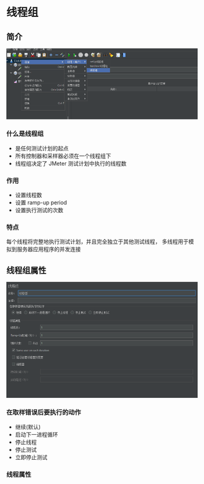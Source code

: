 # 线程组

## 简介

![group](./images/group.png)

### 什么是线程组

+  是任何测试计划的起点 
+  所有控制器和采样器必须在一个线程组下
+ 线程组决定了 JMeter 测试计划中执行的线程数

### 作用

- 设置线程数
- 设置 ramp-up period
- 设置执行测试的次数

 ### 特点

 每个线程将完整地执行测试计划，并且完全独立于其他测试线程， 多线程用于模拟到服务器应用程序的并发连接 

## 线程组属性

![group1](./images/group1.png)

### 在取样错误后要执行的动作

+ 继续(默认)
+ 启动下一进程循环
+ 停止线程
+ 停止测试
+ 立即停止测试

### 线程属性



